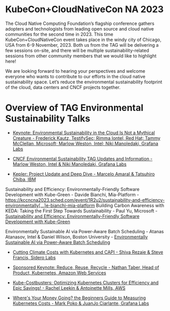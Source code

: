 # KubeCon+CloudNativeCon NA 2023

The Cloud Native Computing Foundation’s flagship conference gathers adopters and technologists from leading open source and cloud native communities for the second time in 2023. This time KubeCon+CloudNativeCon event takes place in the windy city of Chicago, USA from 6-9 November, 2023. Both us from the TAG will be delivering a few sessions on-site, and there will be multiple sustainability-related sessions from other community members that we would like to highlight here!

We are looking forward to hearing your perspectives and welcome everyone who wants to contribute to our efforts in the cloud native sustainability space.
Let’s reduce the environmental sustainability footprint of the cloud, data centers and CNCF projects together.

# Overview of TAG Environmental Sustainability Talks
* [Keynote: Environmental Sustainability in the Cloud Is Not a Mythical Creature - Frederick Kautz, TestifySec; Rimma Iontel, Red Hat; Tammy McClellan, Microsoft; Marlow Weston, Intel; Niki Manoledaki, Grafana Labs](https://kccncna2023.sched.com/event/1R4Tl/keynote-environmental-sustainability-in-the-c[…]anoledaki-grafana-labs)

* [CNCF Environmental Sustainability TAG Updates and Information - Marlow Weston, Intel & Niki Manoledaki, Grafana Labs](https://kccncna2023.sched.com/event/1R2mQ/cncf-environmental-sustainability-tag-updates[…]anoledaki-grafana-labs)

* [Kepler: Project Update and Deep Dive - Marcelo Amaral & Tatsuhiro Chiba, IBM](https://kccncna2023.sched.com/event/1R2rh/kepler-project-update-and-deep-dive-marcelo-amaral-tatsuhiro-chiba-ibm)

Sustainability and Efficiency: Environmentally-Friendly Software Development with Kube-Green - Davide Bianchi, Mia-Platform - https://kccncna2023.sched.com/event/1R2u2/sustainability-and-efficiency-environmentally[…]e-bianchi-mia-platform
Building Carbon Awareness with KEDA: Taking the First Step Towards Sustainability - Paul Yu, Microsoft - [Sustainability and Efficiency: Environmentally-Friendly Software Development with Kube-Green](https://kccncna2023.sched.com/event/1TeMO/building-carbon-awareness-with-keda-taking-th[…]lity-paul-yu-microsoft)

Environmentally Sustainable AI via Power-Aware Batch Scheduling - Atanas Atanasov, Intel & Daniel Wilson, Boston University - [Environmentally Sustainable AI via Power-Aware Batch Scheduling](https://kccncna2023.sched.com/event/1R2tJ/environmentally-sustainable-ai-via-power-awar[…]lson-boston-university)


* [Cutting Climate Costs with Kubernetes and CAPI - Shiva Rezaie & Steve Francis, Sidero Labs](https://sched.co/1R2p6)

* [Sponsored Keynote: Reduce, Reuse, Recycle - Nathan Taber, Head of Product, Kubernetes, Amazon Web Services](https://sched.co/1R4fu)

* [Kube-Costbusters: Optimizing Kubernetes Clusters for Efficiency and Epic Savings! - Rachel Leekin & Antoinette Mills, AWS](https://sched.co/1R2r2)

* [Where's Your Money Going? the Beginners Guide to Measuring Kubernetes Costs - Mark Poko & JuanJo Ciarlante, Grafana Labs](https://sched.co/1R2vE)
